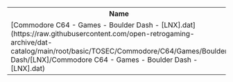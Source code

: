 <table>
<tr><th>Name</th><th>Size</th></tr>
<tr><td>
[Commodore C64 - Games - Boulder Dash - [LNX].dat](https://raw.githubusercontent.com/open-retrogaming-archive/dat-catalog/main/root/basic/TOSEC/Commodore/C64/Games/Boulder Dash/[LNX]/Commodore C64 - Games - Boulder Dash - [LNX].dat)
</td><td>3418</td></tr>
</table>

